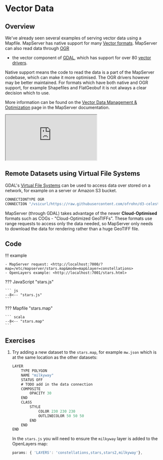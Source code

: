 # Vector Data

## Overview

We've already seen several examples of serving vector data using a Mapfile. MapServer has native support for many 
[Vector formats](https://mapserver.org/input/vector/index.html). MapServer can also read data through [OGR](https://mapserver.org/input/vector/index.html)
- the vector component of [GDAL](https://gdal.org/), which has support for over 80 [vector drivers](https://gdal.org/drivers/vector/index.html).

Native support means the code to read the data is a part of the MapServer codebase, which can make it more optimised. 
The OGR drivers however may be better maintained. For formats which have both native and OGR support, for example Shapefiles and FlatGeobuf it is not always a clear decision which to use.

More information can be found on the [Vector Data Management & Optimization](https://mapserver.org/fr/optimization/vector.html) page in the
MapServer documentation.

<div class="map">
  <iframe src="https://mapserver.github.io/getting-started-with-mapserver-demo/stars.html"></iframe>
</div>

## Remote Datasets using  Virtual File Systems

GDAL's [Virtual File Systems](https://gdal.org/user/virtual_file_systems.html) can be used to
access data over stored on a network, for example on a server or Amazon S3 bucket. 

```scala
CONNECTIONTYPE OGR
CONNECTION "/vsicurl/https://raw.githubusercontent.com/ofrohn/d3-celestial/master/data/constellations.lines.json"
```

MapServer (through GDAL) takes advantage of the newer **Cloud-Optimised** formats such as COGs - "Cloud-Optimized GeoTIFFs".
These formats use range requests to access only the data needed, so MapServer only needs to download the data for rendering rather
than a huge GeoTIFF file.

<!--
## Extents
-->

## Code

!!! example

    - MapServer request: <http://localhost:7000/?map=/etc/mapserver/stars.map&mode=map&layer=constellations>
    - OpenLayers example: <http://localhost:7001/stars.html>

??? JavaScript "stars.js"

    ``` js
    --8<-- "stars.js"
    ```

??? Mapfile "stars.map"

    ``` scala
    --8<-- "stars.map"
    ```

## Exercises

1. Try adding a new dataset to the `stars.map`, for example `mw.json` which is at the same location as the other datasets:

    ```scala
    LAYER
        TYPE POLYGON
        NAME "milkyway"
        STATUS OFF
        # TODO add in the data connection
        COMPOSITE
            OPACITY 30
        END
        CLASS
            STYLE
                COLOR 230 230 230
                OUTLINECOLOR 50 50 50
            END
        END
    END
    ```

    In the `stars.js` you will need to ensure the `milkyway` layer is added to the OpenLayers map:

    ```js
    params: { 'LAYERS': 'constellations,stars,stars2,milkyway'},
    ```
